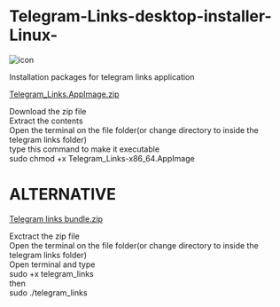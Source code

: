 # Telegram-Links-desktop-installer-Linux-
![icon](https://user-images.githubusercontent.com/45265245/143496281-3243e64c-3f06-4d78-aae3-f8f600a0d866.png)


Installation packages for telegram links application 

[Telegram_Links.AppImage.zip](https://github.com/Genialngash/Telegram-Links-desktop-installer-Linux-/files/7605064/Telegram_Links.AppImage.zip)

Download the zip file \
Extract the contents \
Open the terminal on the file folder(or change directory to inside the telegram links folder)\
type this command to make it executable  \
sudo chmod +x Telegram_Links-x86_64.AppImage 

# ALTERNATIVE 

[Telegram links bundle.zip](https://github.com/Genialngash/Telegram-Links-desktop-installer-Linux-/files/7605090/Telegram.links.bundle.zip)

Exctract the zip file \
Open the terminal on the file folder(or change directory to inside the telegram links folder)\
Open terminal and type \
sudo +x telegram_links \
then \
sudo ./telegram_links
